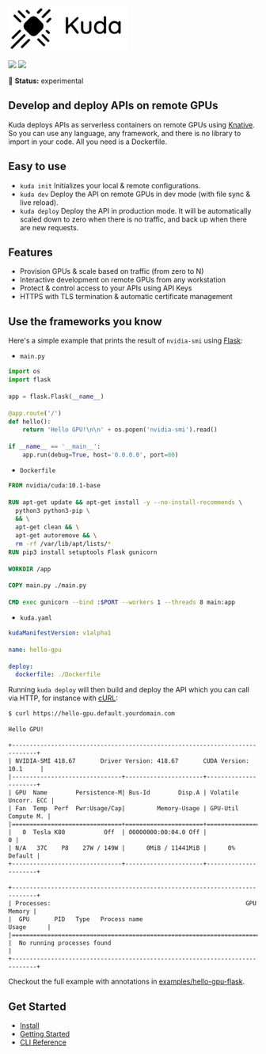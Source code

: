 <img src="docs/images/logo.png" width="241" height="90"/>

[![](https://circleci.com/gh/cyrildiagne/kuda/tree/master.svg?style=shield&circle-token=b14f5838ae2acabe21a8255070507f7e36ba510b)](https://circleci.com/gh/cyrildiagne/kuda)
[![](https://img.shields.io/github/v/release/cyrildiagne/kuda?include_prereleases)](https://github.com/cyrildiagne/kuda/releases)

🧪 **Status:** experimental

## Develop and deploy APIs on remote GPUs

Kuda deploys APIs as serverless containers on remote GPUs using [Knative](https://knative.dev).
So you can use any language, any framework, and there is no library to import in your code.
All you need is a Dockerfile.

## Easy to use

- `kuda init` Initializes your local & remote configurations.
- `kuda dev` Deploy the API on remote GPUs in dev mode (with file sync & live reload).
- `kuda deploy` Deploy the API in production mode.
  It will be automatically scaled down to zero when there is no traffic,
  and back up when there are new requests.

## Features

- Provision GPUs & scale based on traffic (from zero to N)
- Interactive development on remote GPUs from any workstation
- Protect & control access to your APIs using API Keys
- HTTPS with TLS termination & automatic certificate management

## Use the frameworks you know

Here's a simple example that prints the result of `nvidia-smi` using [Flask](http://flask.palletsprojects.com):

- `main.py`

```python
import os
import flask

app = flask.Flask(__name__)

@app.route('/')
def hello():
    return 'Hello GPU!\n\n' + os.popen('nvidia-smi').read()

if __name__ == '__main__':
    app.run(debug=True, host='0.0.0.0', port=80)
```

- `Dockerfile`

```Dockerfile
FROM nvidia/cuda:10.1-base

RUN apt-get update && apt-get install -y --no-install-recommends \
  python3 python3-pip \
  && \
  apt-get clean && \
  apt-get autoremove && \
  rm -rf /var/lib/apt/lists/*
RUN pip3 install setuptools Flask gunicorn

WORKDIR /app

COPY main.py ./main.py

CMD exec gunicorn --bind :$PORT --workers 1 --threads 8 main:app
```

- `kuda.yaml`

```yaml
kudaManifestVersion: v1alpha1

name: hello-gpu

deploy:
  dockerfile: ./Dockerfile
```

Running `kuda deploy` will then build and deploy the API which you can call via HTTP,
for instance with [cURL](https://curl.haxx.se/):

```
$ curl https://hello-gpu.default.yourdomain.com

Hello GPU!

+-----------------------------------------------------------------------------+
| NVIDIA-SMI 418.67       Driver Version: 418.67       CUDA Version: 10.1     |
|-------------------------------+----------------------+----------------------+
| GPU  Name        Persistence-M| Bus-Id        Disp.A | Volatile Uncorr. ECC |
| Fan  Temp  Perf  Pwr:Usage/Cap|         Memory-Usage | GPU-Util  Compute M. |
|===============================+======================+======================|
|   0  Tesla K80           Off  | 00000000:00:04.0 Off |                    0 |
| N/A   37C    P8    27W / 149W |      0MiB / 11441MiB |      0%      Default |
+-------------------------------+----------------------+----------------------+

+-----------------------------------------------------------------------------+
| Processes:                                                       GPU Memory |
|  GPU       PID   Type   Process name                             Usage      |
|=============================================================================|
|  No running processes found                                                 |
+-----------------------------------------------------------------------------+

```

Checkout the full example with annotations in [examples/hello-gpu-flask](examples/hello-gpu-flask).

## Get Started

- [Install](docs/install_cli.md)
- [Getting Started](docs/getting_started.md)
- [CLI Reference](docs/cli.md)
